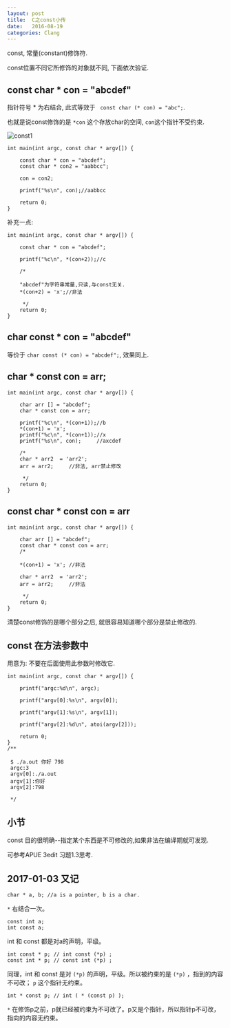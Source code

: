 ```yaml
---
layout: post
title:  C之const小传
date:   2016-08-19
categories: Clang
---
```


const, 常量(constant)修饰符.

const位置不同它所修饰的对象就不同, 下面依次验证.

## const char * con = "abcdef"

指针符号 * 为右结合, 此式等效于 `  const char (* con) = "abc"; `.

也就是说const修饰的是 `*con` 这个存放char的空间, `con`这个指针不受约束.

![const1](/wiki/wiki/const1.png)

```
int main(int argc, const char * argv[]) {

    const char * con = "abcdef";
    const char * con2 = "aabbcc";

    con = con2;

    printf("%s\n", con);//aabbcc

    return 0;
}
```

补充一点:

```
int main(int argc, const char * argv[]) {

    const char * con = "abcdef";

    printf("%c\n", *(con+2));//c

    /*

    "abcdef"为字符串常量,只读,与const无关.
    *(con+2) = 'x';//非法

     */
    return 0;
}

```


## char const * con = "abcdef"

等价于 `char const (* con) = "abcdef";`, 效果同上.


## char * const con = arr;

```
int main(int argc, const char * argv[]) {

    char arr [] = "abcdef";
    char * const con = arr;

    printf("%c\n", *(con+1));//b
    *(con+1) = 'x';
    printf("%c\n", *(con+1));//x
    printf("%s\n", con);     //axcdef

    /*
    char * arr2  = 'arr2';
    arr = arr2;     //非法, arr禁止修改

     */
    return 0;
}
```

## const char * const con = arr

```
int main(int argc, const char * argv[]) {

    char arr [] = "abcdef";
    const char * const con = arr;
    /*

    *(con+1) = 'x'; //非法

    char * arr2  = 'arr2';
    arr = arr2;     //非法

     */
    return 0;
}
```

清楚const修饰的是哪个部分之后, 就很容易知道哪个部分是禁止修改的.

## const 在方法参数中

用意为: 不要在后面使用此参数时修改它.

```
int main(int argc, const char * argv[]) {

    printf("argc:%d\n", argc);

    printf("argv[0]:%s\n", argv[0]);

    printf("argv[1]:%s\n", argv[1]);

    printf("argv[2]:%d\n", atoi(argv[2]));

    return 0;
}
/**

 $ ./a.out 你好 798
 argc:3
 argv[0]:./a.out
 argv[1]:你好
 argv[2]:798

 */

```

## 小节

const 目的很明确--指定某个东西是不可修改的,如果非法在编译期就可发现.

可参考APUE 3edit 习题1.3思考.

## 2017-01-03 又记

```
char * a, b; //a is a pointer, b is a char.
```

`*` 右结合一次。



```
const int a;
int const a;
```

int 和 const 都是对a的声明，平级。


```
int const * p; // int const (*p) ;
const int * p; // const int (*p) ;
```

同理，int 和 const 是对 `(*p)` 的声明，平级。所以被约束的是 `(*p)` ，指到的内容不可改； `p` 这个指针无约束。


```
int * const p; // int ( * (const p) );
```

`*` 在修饰p之前，p就已经被约束为不可改了。p又是个指针，所以指针p不可改，指向的内容无约束。
